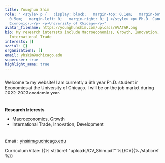 ```yaml
---
title: Younghun Shim
role: " <style> p {   display: block;   margin-top: 0.1em;   margin-bottom:
  0.5em;   margin-left: 0;   margin-right: 0; } </style> <p> Ph.D. Candidate in
  Economics,</p> <p>University of Chicago</p>"
avatar_filename: https://younghunshim.com/uploads/AVATAR.png
bio: My research interests include Macroeconomics, Growth, Innovation, and
  International Trade
interests: []
social: []
organizations: []
email: yhshim@uchicago.edu
superuser: true
highlight_name: true
---
```

<meta name=theme-color content="#2962ff">

<hr style="height:0.01px; visibility:hidden;" />

Welcome to my website! I am currently a 6th year Ph.D. student in Economics at the University of Chicago. I will be on the job market during 2022-2023 academic year.

<hr style="height:10px; visibility:hidden;" />

**R﻿esearch Interests**

<ul><li>M﻿acroeconomics, Growth </li>

<li>International Trade, Innovation, Development </li> </ul>

<hr style="height:10px; visibility:hidden;" />

Email : <font color="#5040ae">yhshim@uchicago.edu </font>

Curriculum Vitae: {{% staticref "uploads/CV_Shim.pdf" %}}CV{{% /staticref %}}